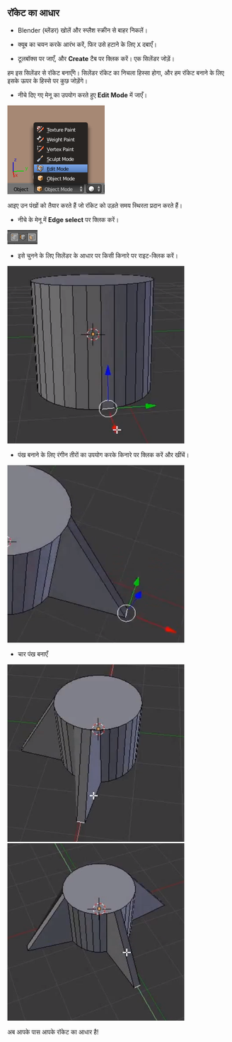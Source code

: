 ## रॉकेट का आधार

+ Blender (ब्लेंडर) खोलें और स्प्लैश स्क्रीन से बाहर निकलें।

+ क्यूब का चयन करके आरंभ करें, फिर उसे हटाने के लिए <kbd>X</kbd> दबाएँ।

+ टूलबॉक्स पर जाएँ, और **Create** टैब पर क्लिक करें। एक सिलेंडर जोड़ें।

हम इस सिलेंडर से रॉकेट बनाएँगे। सिलेंडर रॉकेट का निचला हिस्सा होगा, और हम रॉकेट बनाने के लिए इसके ऊपर के हिस्से पर कुछ जोड़ेंगे।

+ नीचे दिए गए मेनू का उपयोग करते हुए **Edit Mode** में जाएँ।

![संपादन मोड](images/edit-mode.png)

आइए उन पंखों को तैयार करते हैं जो रॉकेट को उड़ते समय स्थिरता प्रदान करते हैं।

+ नीचे के मेनू में **Edge select** पर क्लिक करें।

![एज टूल](images/blender-edge-tool.png)

+ इसे चुनने के लिए सिलेंडर के आधार पर किसी किनारे पर राइट-क्लिक करें।

![किसी एज का चयन करें](images/blender-rocket-fin-1-1.png)

+ पंख बनाने के लिए रंगीन तीरों का उपयोग करके किनारे पर क्लिक करें और खींचें।

![पंख को बाहर खींचें](images/blender-rocket-fin-1-2.png)

+ चार पंख बनाएँ

![एक और पंख बनाएँ](images/blender-rocket-fin-2-1.png) ![एक और पंख बनाएँ](images/blender-rocket-fin-3-1.png)

अब आपके पास आपके रॉकेट का आधार है!